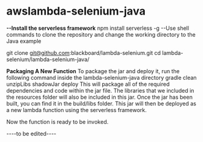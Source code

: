 # awslambda-selenium-java

**--Install the serverless framework**
npm install serverless -g
--Use shell commands to clone the repository and change the working directory to the Java example

git clone git@github.com:blackboard/lambda-selenium.git
cd lambda-selenium/lambda-selenium-java/

**Packaging A New Function**
To package the jar and deploy it, run the following command inside the lambda-selenium-java directory
gradle clean unzipLibs shadowJar deploy
This will package all of the required dependencies and code within the jar file. The libraries that we included in the resources folder will also be included in this jar. Once the jar has been built, you can find it in the build/libs folder. This jar will then be deployed as a new lambda function using the serverless framework.

Now the function is ready to be invoked.


----to be edited----
